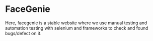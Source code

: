 # FaceGenie
Here, facegenie is a stable website where we use manual testing and automation testing with selenium and frameworks to check and found bugs/defect on it.
